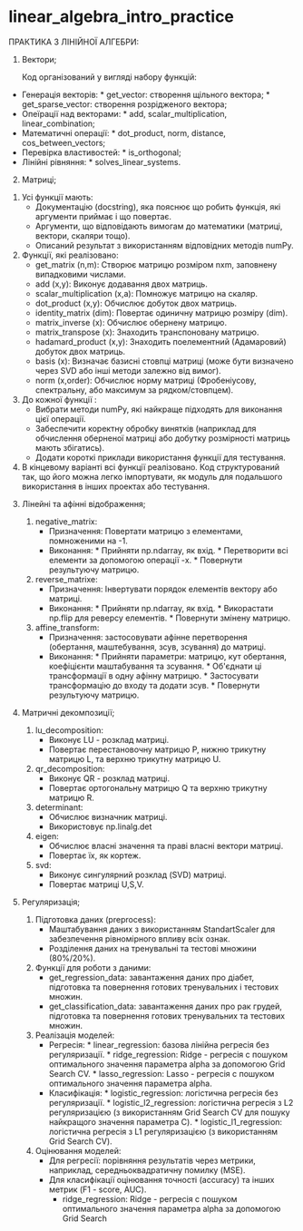 # linear_algebra_intro_practice

ПРАКТИКА З ЛІНІЙНОЇ АЛГЕБРИ:


1. Вектори;
   
   Код організований у вигляді набору функцій:
* Генерація векторів:
      * get_vector: створення щільного вектора;
      * get_sparse_vector: створення розрідженого вектора;
* Опеїрації над векторами:
      * add, scalar_multiplication, linear_combination;
* Математичні операції:
      * dot_product, norm, distance, cos_between_vectors;
* Перевірка властивостей:
      * is_orthogonal;
* Лінійні рівняння:
      * solves_linear_systems.

  
2. Матриці;
   
  
  1) Усі функції мають:
      * Документацію (docstring), яка пояснює що робить функція, які аргументи приймає і що повертає.
      * Аргументи, що відповідають вимогам до математики (матриці, вектори, скаляри тощо).
      * Описаний результат з використанням відповідних методів numPy.
  2) Функції, які реалізовано:
      * get_matrix (n,m): Створює матрицю розміром nxm, заповнену випадковими числами.
      * add (x,y): Виконує додавання двох матриць.
      * scalar_multiplication (x,a): Помножує матрицю на скаляр.
      * dot_product (x,y): Обчислює добуток двох матриць.
      * identity_matrix (dim): Повертає одиничну матрицю розміру (dim).
      * matrix_inverse (x): Обчислює обернену матрицю.
      * matrix_transpose (x): Знаходить транспоновану матрицю.
      * hadamard_product (x,y): Знаходить поелементний (Адамаровий) добуток двох матриць.
      * basis (x): Визначає базисні стовпці матриці (може бути визначено через SVD або інші методи залежно від вимог).
      * norm (x,order): Обчислює норму матриці (Фробеніусову, спектральну, або максимум за рядком/стовпцем).
   3) До кожної функції :
      * Вибрати методи numPy, які найкраще підходять для виконання цієї операції.
      * Забеспечити коректну обробку винятків (наприклад для обчислення оберненої матриці або добутку розмірності матриць мають збігатись).
      * Додати короткі приклади використання функції для тестування.
   4) В кінцевому варіанті всі функції реалізовано. Код структурований так, що його можна легко імпортувати, як модуль для подальшого використання в інших проектах або тестування.
      

 3. Лінейні та афінні відображення;

    1) negative_matrix:
       * Призначення: Повертати матрицю з елементами, помноженими на -1.
       * Виконання:
             * Прийняти np.ndarray, як вхід.
             * Перетворити всі елементи за допомогою операції -x.
             * Повернути результуючу матрицю.
    2) reverse_matrixe:
       * Призначення: Інвертувати порядок елементів вектору або матриці.
       * Виконання:
             * Прийняти np.ndarray, як вхід.
             * Викорастати np.flip для реверсу елементів.
             * Повернути змінену матрицю.
    3) affine_transform:
       * Призначення: застосовувати афінне перетворення (обертання, маштебування, зсув, зсування) до матриці.
       * Виконання:
             * Прийняти параметри: матрицю, кут обертання, коефіцієнти маштабування та зсування.
             * Об'єднати ці трансформації в одну афінну матрицю.
             * Застосувати трансформацію до входу та додати зсув.
             * Повернути результуючу матрицю.
         
4. Матричні декомпозиції;
   
    1) lu_decomposition:
        * Виконує LU - розклад матриці.
        * Повертає перестановочну матрицю P, нижню трикутну матрицю L, та верхню трикутну матрицю U.
    3) qr_decomposition:
       * Виконує QR - розклад матриці.
       * Повертає ортогональну матрицю Q та верхню трикутну матрицю R.
    4) determinant:
       * Обчислює визначник матриці.
       * Використовує np.linalg.det
    5) eigen:
       * Обчислює власні значення та праві власні вектори матриці.
       * Повертає їх, як кортеж.
    6) svd:
       * Виконує сингулярний розклад (SVD) матриці.
       * Повертає матриці U,S,V.
  
5. Регуляризація;

     1) Підготовка даних (preprocess):
        * Маштабування даних з використанням StandartScaler для забезпечення рівномірного впливу всіх ознак.
        * Розділення даних на тренувальні та тестові множини (80%/20%).
     2) Функції для роботи з даними:
        * get_regression_data: завантаження даних про діабет, підготовка та повернення готових тренувальних і тестових множин.
        * get_classification_data: завантаження даних про рак грудей, підготовка та повернення готових тренувальних та тестових множин.
     3) Реалізація моделей:
        * Регресія:
              * linear_regression: базова лінійна регресія без регуляризації.
              * ridge_regression: Ridge - регресія с пошуком оптимального значення параметра alpha за допомогою Grid Search CV.
              * lasso_regression: Lasso - регресія с пошуком оптимального значення параметра alpha.
        * Класифікація:
              * logistic_regression: логістична регресія без регуляризації.
              * logistic_l2_regression: логістична регресія з L2 регуляризацією (з використанням Grid Search CV для пошуку найкращого значення параметра C).
              * logistic_l1_regression: логістична регресія з L1 регуляризацією (з використанням Grid Search CV).
     4) Оцінювання моделей:
         * Для регресії: порівняння результатів через метрики, наприклад, середньоквадратичну помилку (MSE).
         * Для класифікації оцінювання точності (accuracy) та інших метрик (F1 - score, AUC).
              * ridge_regression: Ridge - регресія с пошуком оптимального значення параметра alpha за допомогою Grid Search 
